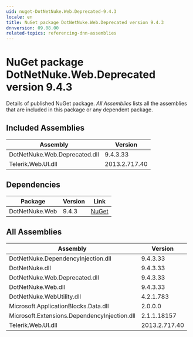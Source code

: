 ```yaml
---
uid: nuget-DotNetNuke.Web.Deprecated-9.4.3
locale: en
title: NuGet package DotNetNuke.Web.Deprecated version 9.4.3
dnnversion: 09.08.00
related-topics: referencing-dnn-assemblies
---
```


# NuGet package DotNetNuke.Web.Deprecated version 9.4.3
Details of published NuGet package.
*All Assemblies* lists all the assemblies that are included in this package or any dependent package.

## Included Assemblies

|Assembly|Version|
|---|---|
|DotNetNuke.Web.Deprecated.dll|9.4.3.33|
|Telerik.Web.UI.dll|2013.2.717.40|

## Dependencies

|Package|Version|Link|
|---|---|---|
|DotNetNuke.Web|9.4.3|[NuGet](https://www.nuget.org/packages/DotNetNuke.Web/9.4.3)|

## All Assemblies

|Assembly|Version|
|---|---|
|DotNetNuke.DependencyInjection.dll|9.4.3.33|
|DotNetNuke.dll|9.4.3.33|
|DotNetNuke.Web.Deprecated.dll|9.4.3.33|
|DotNetNuke.Web.dll|9.4.3.33|
|DotNetNuke.WebUtility.dll|4.2.1.783|
|Microsoft.ApplicationBlocks.Data.dll|2.0.0.0|
|Microsoft.Extensions.DependencyInjection.dll|2.1.1.18157|
|Telerik.Web.UI.dll|2013.2.717.40|

